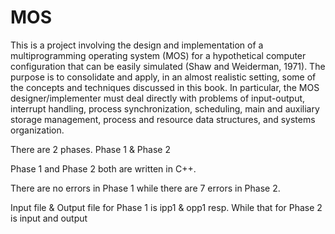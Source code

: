 # MOS

This is a project involving the design and implementation of a multiprogramming operating system (MOS) for a hypothetical computer configuration that can be easily simulated (Shaw and Weiderman, 1971). The purpose is to consolidate and apply, in an almost realistic setting, some of the concepts and techniques discussed in this book. In particular, the MOS designer/implementer must deal directly with problems of input-output, interrupt handling, process synchronization, scheduling, main and auxiliary storage management, process and resource data structures, and systems organization.


There are 2 phases. Phase 1 & Phase 2

Phase 1 and Phase 2 both are written in C++.

There are no errors in Phase 1 while there are 7 errors in Phase 2.

Input file & Output file for Phase 1 is ipp1 & opp1 resp. While that for Phase 2 is input and output
